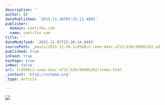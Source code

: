 ```yaml
---
description: ''
author: []
datePublished: '2015-11-28T03:31:11.489Z'
publisher:
  domain: santifox.com
  name: santifox.com
title: ''
dateModified: '2015-11-07T23:20:34.848Z'
sourcePath: _posts/2015-11-28-1cd560c2-ceee-4aec-af33-b3bc98905262.md
published: true
inFeed: true
hasPage: true
inNav: false
url: 1cd560c2-ceee-4aec-af33-b3bc98905262/index.html
_context: 'http://schema.org'
_type: Article

---
```

![](http://payload369.cargocollective.com/1/0/3626/9694708/jvg-2-santifoxcom-94_2048.jpg)